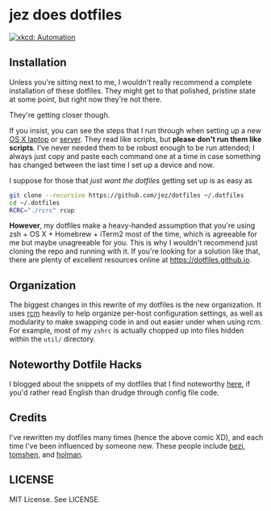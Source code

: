 # jez does dotfiles

[![xkcd: Automation](http://imgs.xkcd.com/comics/automation.png)](http://xkcd.com/1319/)

## Installation

Unless you're sitting next to me, I wouldn't really recommend a complete
installation of these dotfiles. They might get to that polished, pristine state
at some point, but right now they're not there.

They're getting closer though.

If you insist, you can see the steps that I run through when setting up a new
[OS X laptop](osx-setup.sh) or [server](ubuntu-setup.sh). They read like
scripts, but __please don't run them like scripts__. I've never needed them to
be robust enough to be run attended; I always just copy and paste each command
one at a time in case something has changed between the last time I set up a
device and now.

I suppose for those that _just want the dotfiles_ getting set up is as easy as

```bash
git clone --recursive https://github.com/jez/dotfiles ~/.dotfiles
cd ~/.dotfiles
RCRC="./rcrc" rcup
```

__However__, my dotfiles make a heavy-handed assumption that you're using zsh +
OS X + Homebrew + iTerm2 most of the time, which is agreeable for me but maybe
unagreeable for you. This is why I wouldn't recommend just cloning the repo and
running with it. If you're looking for a solution like that, there are plenty of
excellent resources online at <https://dotfiles.github.io>.

## Organization

The biggest changes in this rewrite of my dotfiles is the new organization. It
uses [rcm][rcm] heavily to help organize per-host configuration settings, as
well as modularity to make swapping code in and out easier under when using rcm.
For example, most of my `zshrc` is actually chopped up into files hidden within
the `util/` directory.


## Noteworthy Dotfile Hacks

I blogged about the snippets of my dotfiles that I find noteworthy
[here][noteworthy], if you'd rather read English than drudge through config file
code.


## Credits

I've rewritten my dotfiles many times (hence the above comic XD), and each time
I've been influenced by someone new. These people include [bezi][bezi],
[tomshen][tomshen], and [holman][holman].


## LICENSE

MIT License. See LICENSE.

[rcm]: https://github.com/thoughtbot/rcm

[noteworthy]: http://blog.zimmerman.io/2015/03/10/noteworthy-dotfile-hacks/

[bezi]: https://github.com/bezi
[tomshen]: https://github.com/tomshen
[holman]: https://github.com/holman
